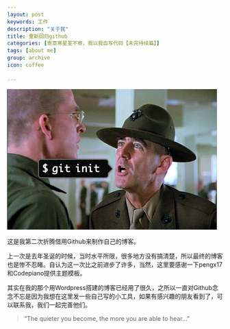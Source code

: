 ```yaml
---
layout: post
keywords: 工作
description: "关于我"
title: 重新回归github
categories: [寄意寒星荃不察，我以我血写代码【未完待续篇】]
tags: [about me]
group: archive
icon: coffee

---
```


![image](/assets/images/2013-12-25-first-post.jpg)

这是我第二次折腾借用Github来制作自己的博客。
 
上一次是去年圣诞的时候，当时水平所限，很多地方没有搞清楚，所以最终的博客也是惨不忍睹。自认为这一次比之前进步了许多，当然，这里要感谢一下pengx17和Codepiano提供主题模板。

其实在我的那个用Wordpress搭建的博客已经用了很久，之所以一直对Github念念不忘是因为我想在这里发一些自己写的小工具，如果有感兴趣的朋友看到了，可以联系我，我们一起完善他们。

>“The quieter you become, the more you are able to hear...”